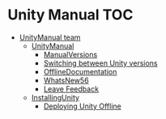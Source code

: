 Unity Manual TOC
================

 - [UnityManual team](UnityManual)
	 - [UnityManual](UnityManual_1)
		 - [ManualVersions](ManualVersions)
		 - [Switching between Unity versions](SwitchingDocumentationVersions)
		 - [OfflineDocumentation](OfflineDocumentation)
		 - [WhatsNew56](WhatsNew56)
		 - [Leave Feedback](LeaveFeedback)
	 - [InstallingUnity](InstallingUnity)
		 - [Deploying Unity Offline](DeployingUnityOffline)

